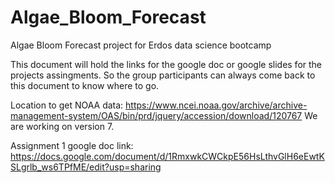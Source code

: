 # Algae_Bloom_Forecast
Algae Bloom Forecast project for Erdos data science bootcamp

This document will hold the links for the google doc or google slides for the projects assingments.
So the group participants can always come back to this document to know where to go.

Location to get NOAA data:
https://www.ncei.noaa.gov/archive/archive-management-system/OAS/bin/prd/jquery/accession/download/120767
We are working on version 7.

Assignment 1 google doc link:
https://docs.google.com/document/d/1RmxwkCWCkpE56HsLthvGlH6eEwtKSLgrlb_ws6TPfME/edit?usp=sharing
